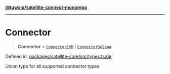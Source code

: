 [**@tuwaio/satellite-connect-monorepo**](../../../README.md)

***

# Connector

> **Connector** = [`ConnectorEVM`](ConnectorEVM.md) \| [`ConnectorSolana`](ConnectorSolana.md)

Defined in: [packages/satellite-core/src/types.ts:69](https://github.com/TuwaIO/satellite-connect/blob/ab2889dc16e93ed4e3266b0857ac4dc0998ff86f/packages/satellite-core/src/types.ts#L69)

Union type for all supported connector types
